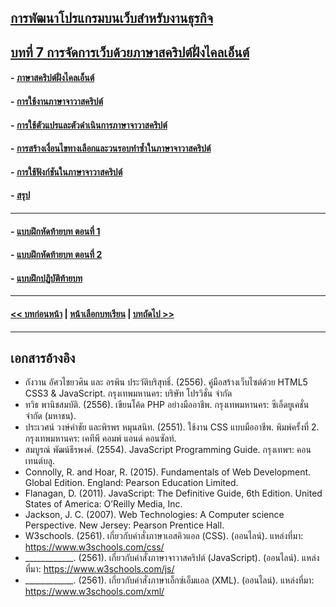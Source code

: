 ## [การพัฒนาโปรแกรมบนเว็บสำหรับงานธุรกิจ](../README.md)
## [บทที่ 7 การจัดการเว็บด้วยภาษาสคริปต์ฝั่งไคลเอ็นต์](README.md)
#### - [ภาษาสคริปต์ฝั่งไคลเอ็นต์](0701.md)
#### - [การใช้งานภาษาจาวาสคริปต์](0702.md)
#### - [การใช้ตัวแปรและตัวดำเนินการภาษาจาวาสคริปต์](0703.md)
#### - [การสร้างเงื่อนไขทางเลือกและวนรอบทำซ้ำในภาษาจาวาสคริปต์](0704.md)
#### - [การใช้ฟังก์ชันในภาษาจาวาสคริปต์](0705.md)
#### - [สรุป](0710.md)
---
#### - [แบบฝึกหัดท้ายบท ตอนที่ 1](0730.md)
#### - [แบบฝึกหัดท้ายบท ตอนที่ 2](0750.md)
#### - [แบบฝึกปฏิบัติท้ายบท](0770.md)
---
#### [<< บทก่อนหน้า](../Chapter06/README.md) | [หน้าเลือกบทเรียน](../README.md) | [บทถัดไป >>](../Chapter08/README.md)
---
## เอกสารอ้างอิง
* กังวาน อัศวไชยวศิน และ อรพิน ประวัติบริสุทธิ์. (2556). คู่มือสร้างเว็บไซต์ด้วย HTML5 CSS3 & JavaScript. กรุงเทพมหานคร: บริษัท โปรวิชั่น จำกัด
* ทวิธ พานิชสมบัติ. (2556). เขียนโค้ด PHP อย่างมืออาชีพ. กรุงเทพมหานคร: ซีเอ็ดยูเคชั่น จำกัด (มหาชน).
* ประเวศน์ วงษ์คำชัย และพิรพร หมุนสนิท. (2551). ใช้งาน CSS แบบมืออาชีพ. พิมพ์ครั้งที่ 2. กรุงเทพมหานคร: เคทีพี คอมพ์ แอนด์ คอนซัลท์.
* สมบูรณ์ พัฒน์ธีรพงศ์. (2554). JavaScript Programming Guide. กรุงเทพฯ: คอนเทนต์บลู.
* Connolly, R. and Hoar, R. (2015). Fundamentals of Web Development. Global Edition. England: Pearson Education Limited.
* Flanagan, D. (2011). JavaScript: The Definitive Guide, 6th Edition. United States of America: O’Reilly Media, Inc.
* Jackson, J. C. (2007). Web Technologies: A Computer science Perspective. New Jersey: Pearson Prentice Hall.   
* W3schools. (2561). เกี่ยวกับคำสั่งภาษาเอสคิวแอล (CSS). (ออนไลน์). แหล่งที่มา: 
https://www.w3schools.com/css/
* ____________. (2561). เกี่ยวกับคำสั่งภาษาจาวาสคริปต์ (JavaScript). (ออนไลน์). 
แหล่งที่มา: https://www.w3schools.com/js/
* ____________. (2561). เกี่ยวกับคำสั่งภาษาเอ็กซ์เอ็มแอล (XML). (ออนไลน์). 
แหล่งที่มา: https://www.w3schools.com/xml/
